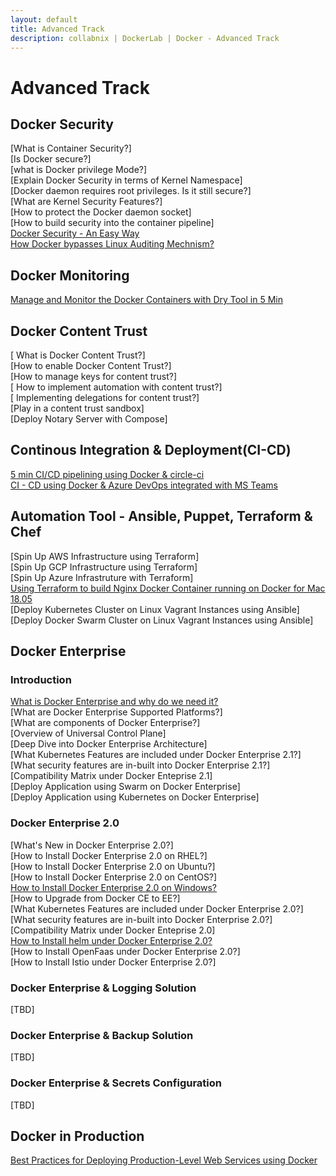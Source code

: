 ```yaml
---
layout: default
title: Advanced Track
description: collabnix | DockerLab | Docker - Advanced Track
---
```


# Advanced Track

## Docker Security

[What is Container Security?]<br>
[Is Docker secure?]<br>
[what is Docker privilege Mode?]<br>
[Explain Docker Security in terms of Kernel Namespace]<br>
[Docker daemon requires root privileges. Is it still secure?]<br>
[What are Kernel Security Features?]<br>
[How to protect the Docker daemon socket]<br>
[How to build security into the container pipeline]<br>
[Docker Security - An Easy Way](./security/README.md)<br>
[How Docker bypasses Linux Auditing Mechnism?](./security/Bypassing-Linux-Security-Audit.md)

## Docker Monitoring

[Manage and Monitor the Docker Containers with Dry Tool in 5 Min](./monitoring/dry-tool/README.md)


## Docker Content Trust

[ What is Docker Content Trust?]<br>
[How to enable Docker Content Trust?]<br>
[How to manage keys for content trust?]<br>
[ How to implement automation with content trust?]<br>
[ Implementing delegations for content trust?]<br>
[Play in a content trust sandbox]<br>
[Deploy Notary Server with Compose]<br>



## Continous Integration & Deployment(CI-CD)

[5 min CI/CD pipelining using Docker & circle-ci](./ci-cd/cicd-circleci.md)<br>
[CI - CD using Docker & Azure DevOps integrated with MS Teams](./ci-cd/cicd-azuredevops.md)

## Automation Tool - Ansible, Puppet, Terraform & Chef

[Spin Up AWS Infrastructure using Terraform]<br>
[Spin Up GCP Infrastructure using Terraform]<br>
[Spin Up Azure Infrastruture with Terraform]<br>
[Using Terraform to build Nginx Docker Container running on Docker for Mac 18.05](./automation/terraform/terraform-mac-nginx.md)<br>
[Deploy Kubernetes Cluster on Linux Vagrant Instances using Ansible]<br>
[Deploy Docker Swarm Cluster on Linux Vagrant Instances using Ansible]

## Docker Enterprise 

### Introduction

[What is Docker Enterprise and why do we need it?](./enterprise/what-is-docker-enterprise.md)<br>
[What are Docker Enterprise Supported Platforms?]<br>
[What are components of Docker Enterprise?]<br>
[Overview of Universal Control Plane]<br>
[Deep Dive into Docker Enterprise Architecture]<br>
[What Kubernetes Features are included under Docker Enterprise 2.1?]<br>
[What security features are in-built into Docker Enterprise 2.1?]<br>
[Compatibility Matrix under Docker Enteprise 2.1]<br>
[Deploy Application using Swarm on Docker Enterprise]<br>
[Deploy Application using Kubernetes on Docker Enterprise]<br>

### Docker Enterprise 2.0


[What's New in Docker Enterprise 2.0?]<br>
[How to Install Docker Enterprise 2.0 on RHEL?]<br>
[How to Install Docker Enterprise 2.0 on Ubuntu?]<br>
[How to Install Docker Enterprise 2.0 on CentOS?]<br>
[How to Install Docker Enterprise 2.0 on Windows?]()<br>
[How to Upgrade from Docker CE to EE?]<br>
[What Kubernetes Features are included under Docker Enterprise 2.0?]<br>
[What security features are in-built into Docker Enterprise 2.0?]<br>
[Compatibility Matrix under Docker Enteprise 2.0]<br>
[How to Install helm under Docker Enterprise 2.0?]()<br>
[How to Install OpenFaas under Docker Enterprise 2.0?]<br>
[How to Install Istio under Docker Enterprise 2.0?]<br>


### Docker Enterprise & Logging Solution

[TBD]<br>

### Docker Enterprise & Backup Solution

[TBD]<br>


### Docker Enterprise & Secrets Configuration

[TBD]<br>




## Docker in Production

[Best Practices for Deploying Production-Level Web Services using Docker](./bestpractices/docker-in-production-1.md)
